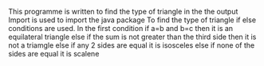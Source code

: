 This programme is written to find the type of triangle in the the output
Import is used to import the java package 
To find the type of triangle if else conditions are used.
In the first condition if a=b and b=c then it is an equilateral triangle
else if the sum is not greater than the third side then it is not a triamgle
else if any 2 sides are equal it is isosceles
else if none of the sides are equal it is scalene
